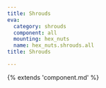 ```yaml
---
title: Shrouds
eva:
  category: shrouds
  component: all
  mounting: hex_nuts
  name: hex_nuts.shrouds.all
title: Shrouds

---
```


{% extends 'component.md' %}